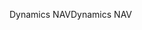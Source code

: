<span data-ttu-id="3659b-101">Dynamics NAV</span><span class="sxs-lookup"><span data-stu-id="3659b-101">Dynamics NAV</span></span>